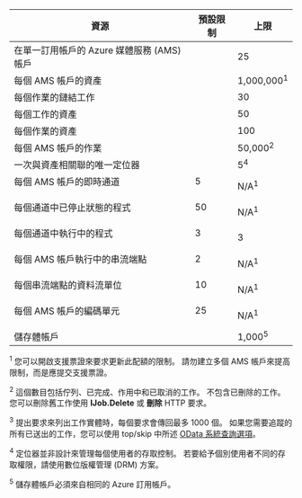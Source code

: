 資源|預設限制|上限
---|---|---
在單一訂用帳戶的 Azure 媒體服務 (AMS) 帳戶||25
每個 AMS 帳戶的資產||1,000,000<sup>1</sup>
每個作業的鏈結工作||30
每個工作的資產||50
每個作業的資產||100
每個 AMS 帳戶的作業 ||50,000<sup>2</sup>
一次與資產相關聯的唯一定位器||5<sup>4</sup>
每個 AMS 帳戶的即時通道 </p></td>|5</p></td>|N/A<sup>1</sup>
每個通道中已停止狀態的程式 </p></td>|50</p></td>|N/A<sup>1</sup>
每個通道中執行中的程式 </p></td>|3</p></td>|3
每個 AMS 帳戶執行中的串流端點</p></td>|2</p></td>|N/A<sup>1</sup>
每個串流端點的資料流單位 </p></td>|10 </p></td>|N/A<sup>1</sup>
每個 AMS 帳戶的編碼單元 </p></td>|25</p></td>|N/A<sup>1</sup>
儲存體帳戶 | |1,000<sup>5</sup>

<sup>1</sup> 您可以開啟支援票證來要求更新此配額的限制。 請勿建立多個 AMS 帳戶來提高限制，而是應提交支援票證。

<sup>2</sup> 這個數目包括佇列、已完成、作用中和已取消的工作。 不包含已刪除的工作。 您可以刪除舊工作使用 **IJob.Delete** 或 **刪除** HTTP 要求。

<sup>3</sup> 提出要求來列出工作實體時，每個要求會傳回最多 1000 個。 如果您需要追蹤的所有已送出的工作，您可以使用 top/skip 中所述 [OData 系統查詢選項](http://msdn.microsoft.com/library/gg309461.aspx)。

<sup>4</sup> 定位器並非設計來管理每個使用者的存取控制。 若要給予個別使用者不同的存取權限，請使用數位版權管理 (DRM) 方案。

<sup>5</sup> 儲存體帳戶必須來自相同的 Azure 訂用帳戶。


